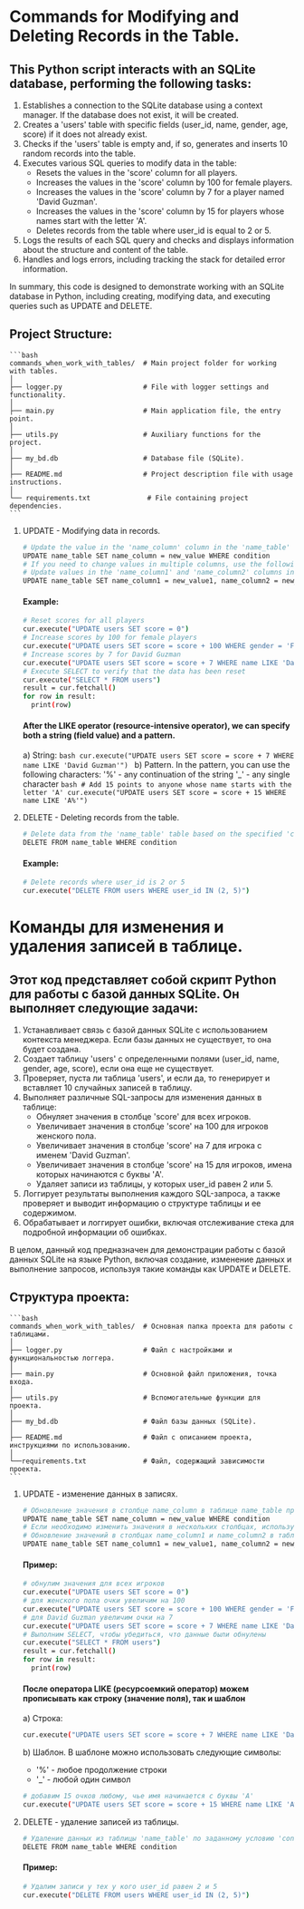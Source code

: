 # Commands for Modifying and Deleting Records in the Table.

## This Python script interacts with an SQLite database, performing the following tasks:

1. Establishes a connection to the SQLite database using a context manager. If the database does not exist, it will be 
   created.
2. Creates a 'users' table with specific fields (user_id, name, gender, age, score) if it does not already exist.
3. Checks if the 'users' table is empty and, if so, generates and inserts 10 random records into the table.
4. Executes various SQL queries to modify data in the table:
   - Resets the values in the 'score' column for all players.
   - Increases the values in the 'score' column by 100 for female players.
   - Increases the values in the 'score' column by 7 for a player named 'David Guzman'.
   - Increases the values in the 'score' column by 15 for players whose names start with the letter 'A'.
   - Deletes records from the table where user_id is equal to 2 or 5.
5. Logs the results of each SQL query and checks and displays information about the structure and content of the table.
6. Handles and logs errors, including tracking the stack for detailed error information.

In summary, this code is designed to demonstrate working with an SQLite database in Python, including creating, 
modifying data, and executing queries such as UPDATE and DELETE.

## Project Structure:
    ```bash
    commands_when_work_with_tables/  # Main project folder for working with tables.
    │
    ├── logger.py                    # File with logger settings and functionality.
    │
    ├── main.py                      # Main application file, the entry point.
    │
    ├── utils.py                     # Auxiliary functions for the project.
    │
    ├── my_bd.db                     # Database file (SQLite).
    │
    ├── README.md                    # Project description file with usage instructions.
    │
    └── requirements.txt              # File containing project dependencies.
    ```
1. UPDATE - Modifying data in records.
    ```bash
    # Update the value in the 'name_column' column in the 'name_table' table when the 'condition' is met.
    UPDATE name_table SET name_column = new_value WHERE condition
    # If you need to change values in multiple columns, use the following syntax:
    # Update values in the 'name_column1' and 'name_column2' columns in the 'name_table' table when the 'condition' is met.
    UPDATE name_table SET name_column1 = new_value1, name_column2 = new_value2 WHERE condition;
    ```
    #### Example:
    ```bash
    # Reset scores for all players
    cur.execute("UPDATE users SET score = 0")
    # Increase scores by 100 for female players
    cur.execute("UPDATE users SET score = score + 100 WHERE gender = 'Female'")
    # Increase scores by 7 for David Guzman
    cur.execute("UPDATE users SET score = score + 7 WHERE name LIKE 'David Guzman'")
    # Execute SELECT to verify that the data has been reset
    cur.execute("SELECT * FROM users")
    result = cur.fetchall()
    for row in result:
      print(row)
    ```
    #### After the LIKE operator (resource-intensive operator), we can specify both a string (field value) and a pattern.

    a) String:
        ```bash
        cur.execute("UPDATE users SET score = score + 7 WHERE name LIKE 'David Guzman'")
        ```
    b) Pattern. In the pattern, you can use the following characters:
        '%' - any continuation of the string
        '_' - any single character
        ```bash
        # Add 15 points to anyone whose name starts with the letter 'A'
        cur.execute("UPDATE users SET score = score + 15 WHERE name LIKE 'A%'")
        ```
2. DELETE - Deleting records from the table.
    ```bash
    # Delete data from the 'name_table' table based on the specified 'condition'.
    DELETE FROM name_table WHERE condition
    ```
    #### Example:
    ```bash
    # Delete records where user_id is 2 or 5
    cur.execute("DELETE FROM users WHERE user_id IN (2, 5)")
    ```



# Команды для изменения и удаления записей в таблице.

## Этот код представляет собой скрипт Python для работы с базой данных SQLite. Он выполняет следующие задачи:

1. Устанавливает связь с базой данных SQLite с использованием контекста менеджера. Если базы данных не существует, то 
   она будет создана.
2. Создает таблицу 'users' с определенными полями (user_id, name, gender, age, score), если она еще не существует.
3. Проверяет, пуста ли таблица 'users', и если да, то генерирует и вставляет 10 случайных записей в таблицу.
4. Выполняет различные SQL-запросы для изменения данных в таблице:
   - Обнуляет значения в столбце 'score' для всех игроков.
   - Увеличивает значения в столбце 'score' на 100 для игроков женского пола.
   - Увеличивает значения в столбце 'score' на 7 для игрока с именем 'David Guzman'.
   - Увеличивает значения в столбце 'score' на 15 для игроков, имена которых начинаются с буквы 'A'.
   - Удаляет записи из таблицы, у которых user_id равен 2 или 5.
5. Логгирует результаты выполнения каждого SQL-запроса, а также проверяет и выводит информацию о структуре таблицы и ее 
   содержимом.
6. Обрабатывает и логгирует ошибки, включая отслеживание стека для подробной информации об ошибках.

В целом, данный код предназначен для демонстрации работы с базой данных SQLite на языке Python, включая создание, 
изменение данных и выполнение запросов, используя такие команды как UPDATE и DELETE.

## Структура проекта:
    ```bash
    commands_when_work_with_tables/  # Основная папка проекта для работы с таблицами.
    │
    ├── logger.py                    # Файл с настройками и функциональностью логгера.
    │
    ├── main.py                      # Основной файл приложения, точка входа.
    │
    ├── utils.py                     # Вспомогательные функции для проекта.
    │
    ├── my_bd.db                     # Файл базы данных (SQLite).
    │
    ├── README.md                    # Файл с описанием проекта, инструкциями по использованию.
    │
    └──requirements.txt              # Файл, содержащий зависимости проекта.
    ```

1. UPDATE - изменение данных в записях.
    ```bash
    # Обновление значения в столбце name_column в таблице name_table при выполнении условия condition.
    UPDATE name_table SET name_column = new_value WHERE condition
    # Если необходимо изменить значения в нескольких столбцах, используем следующий синтаксис:
    # Обновление значений в столбцах name_column1 и name_column2 в таблице name_table при выполнении условия condition.
    UPDATE name_table SET name_column1 = new_value1, name_column2 = new_value2 WHERE condition;
    ```
   #### Пример:
   ```bash
   # обнулим значения для всех игроков
   cur.execute("UPDATE users SET score = 0")
   # для женского пола очки увеличим на 100
   cur.execute("UPDATE users SET score = score + 100 WHERE gender = 'Female'")
   # для David Guzman увеличим очки на 7
   cur.execute("UPDATE users SET score = score + 7 WHERE name LIKE 'David Guzman'")
   # Выполним SELECT, чтобы убедиться, что данные были обнулены
   cur.execute("SELECT * FROM users")
   result = cur.fetchall()
   for row in result:
     print(row)
   ```
   #### После оператора LIKE (ресурсоемкий оператор) можем прописывать как строку (значение поля), так и шаблон
   a) Строка:
   ```bash
   cur.execute("UPDATE users SET score = score + 7 WHERE name LIKE 'David Guzman'")
   ```
   b) Шаблон. В шаблоне можно использовать следующие символы:
   - '%' - любое продолжение строки
   - '_' - любой один символ
   ```bash
   # добавим 15 очков любому, чье имя начинается с буквы 'A'
   cur.execute("UPDATE users SET score = score + 15 WHERE name LIKE 'A%'")
   ```

2. DELETE - удаление записей из таблицы.
   ```bash
   # Удаление данных из таблицы 'name_table' по заданному условию 'condition'
   DELETE FROM name_table WHERE condition
   ```
   #### Пример:
   ```bash
   # Удалим записи у тех у кого user_id равен 2 и 5
   cur.execute("DELETE FROM users WHERE user_id IN (2, 5)")
   ```